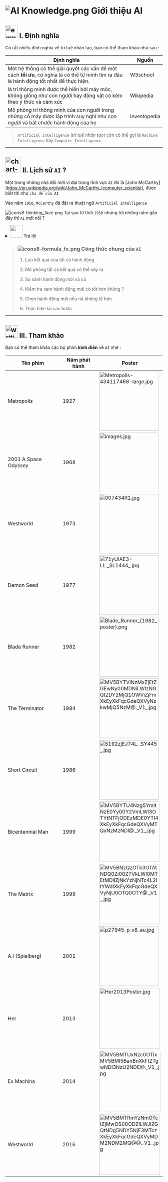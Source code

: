 # ![AI Knowledge.png](https://raw.githubusercontent.com/Zenfection/Image/master/2021/05/29-17-05-42-AI%20Knowledge.png) Giới thiệu AI



## <img title="" src="https://raw.githubusercontent.com/Zenfection/Image/master/2021/05/29-17-04-33-empty-board.png" alt="empty-board.png" width="40"> I. Định nghĩa

Có rất nhiều định nghĩa về trí tuệ nhân tạo, bạn có thể tham khảo như sau : 

| Định nghĩa                                                                                                                               | Nguồn        |
| ---------------------------------------------------------------------------------------------------------------------------------------- | ------------ |
| Một hệ thống có thể giải quyết các vấn đề một cách **tối ưu**, có nghĩa là có thể tự mình tìm ra đâu là hành động tốt nhất để thực hiện. | W3school     |
| là trí thông minh được thể hiển bởi máy móc, không giống như con người hay động vật có kèm theo ý thức và cảm xúc                        | Wikipedia    |
| Mô phỏng trí thông minh của con người trong những cổ máy được lập trình suy nghĩ như con người và bắt chước hành động của họ             | Investopedia |

>  `Artificial Intelligence` (*trí tuệ nhân tạo*) còn có thể gọi là `Machine Intelligence` hay `Computer Intelligence`

---

## <img title="" src="https://raw.githubusercontent.com/Zenfection/Image/master/2021/05/29-17-04-56-chart-project-management.png" alt="chart-project-management.png" width="50">  II. Lịch sử `AI` ?

Một trong những nhà đổi mới vĩ đại trong lĩnh vực `AI` đó là [John McCarthy](https://en.wikipedia.org/wiki/John_McCarthy_(computer_scientist), được biết tới như `cha để của AI`

Vào năm `1950`, `McCarthy` đã đặt ra thuật ngữ `Artificial Intelligence`

![icons8-thinking_face.png](https://raw.githubusercontent.com/Zenfection/Image/master/2021/05/29-16-22-49-icons8-thinking_face.png) Tại sao từ thời `1950` nhưng tới những năm gần đây thì `AI` mới nổi ? 

<details>
<summary><img src="https://raw.githubusercontent.com/Zenfection/Image/master/2021/05/29-17-00-55-Microphone.png" width="40"> Trả lời</summary>

- Máy tính thời đó `không đủ mạnh` như bây giờ 

- Dung lượng máy tính `không đủ lớn` như giờ

- `Big Data` chưa xuất hiện thời đó 

- Tốc độ `internet` quá chậm so với bây giờ

</details>

> ### ![icons8-formula_fx.png](https://raw.githubusercontent.com/Zenfection/Image/master/2021/05/29-16-26-25-icons8-formula_fx.png) Công thức chung của `AI`
> 
> 1. Lưu kết quả của tất cả hành động
> 
> 2. Mô phỏng tất cả kết quả có thể xảy ra
> 
> 3. So sánh hành động mới và cũ 
> 
> 4. Kiểm tra xem hành động mới có tốt hơn không ? 
> 
> 5. Chọn hành động mới nếu nó không tệ hơn
> 
> 6. Thực hiện lại các bước 

---

## <img src="https://raw.githubusercontent.com/Zenfection/Image/master/2021/05/29-17-05-16-writing.png" title="" alt="writing.png" width="40"> III. Tham khảo

Bạn có thể tham khảo các bộ phim **kinh điển** về `AI` nhé : 

| Tên phim             | Năm phát hành | Poster                                                                                                                                                                                                                                                                                                                     |
| -------------------- | ------------- | -------------------------------------------------------------------------------------------------------------------------------------------------------------------------------------------------------------------------------------------------------------------------------------------------------------------------- |
| Metropolis           | 1927          | <img src="https://raw.githubusercontent.com/Zenfection/Image/master/2021/05/29-16-43-55-Metropolis-434117468-large.jpg" title="" alt="Metropolis-434117468-large.jpg" width="189">                                                                                                                                         |
| 2001 A Space Odyssey | 1968          | <img title="" src="https://raw.githubusercontent.com/Zenfection/Image/master/2021/05/29-16-35-14-images.jpg" alt="images.jpg" width="189">                                                                                                                                                                                 |
| Westworld            | 1973          | <img title="" src="https://raw.githubusercontent.com/Zenfection/Image/master/2021/05/29-16-43-13-007434R1.jpg" alt="007434R1.jpg" width="189">                                                                                                                                                                             |
| Demon Seed           | 1977          | <img title="" src="https://raw.githubusercontent.com/Zenfection/Image/master/2021/05/29-16-36-08-71yUIAE3-LL._SL1444_.jpg" alt="71yUIAE3-LL._SL1444_.jpg" width="190">                                                                                                                                                     |
| Blade Runner         | 1982          | <img title="" src="https://raw.githubusercontent.com/Zenfection/Image/master/2021/05/29-16-36-33-Blade_Runner_(1982_poster).png" alt="Blade_Runner_(1982_poster).png" width="190">                                                                                                                                         |
| The Terminator       | 1984          | <img title="" src="https://raw.githubusercontent.com/Zenfection/Image/master/2021/05/29-16-37-34-MV5BYTViNzMxZjEtZGEwNy00MDNiLWIzNGQtZDY2MjQ1OWViZjFmXkEyXkFqcGdeQXVyNzkwMjQ5NzM%40._V1_.jpg" alt="MV5BYTViNzMxZjEtZGEwNy00MDNiLWIzNGQtZDY2MjQ1OWViZjFmXkEyXkFqcGdeQXVyNzkwMjQ5NzM@._V1_.jpg" width="190">                 |
| Short Circuit        | 1986          | <img title="" src="https://raw.githubusercontent.com/Zenfection/Image/master/2021/05/29-16-38-05-5192zjEJ74L._SY445_.jpg" alt="5192zjEJ74L._SY445_.jpg" width="190">                                                                                                                                                       |
| Bicentennial Man     | 1999          | <img title="" src="https://raw.githubusercontent.com/Zenfection/Image/master/2021/05/29-16-38-30-MV5BYTU4Nzg5YmItNzE0Yy00Y2VmLWI3OTYtNTFjODEzMDE0YTI4XkEyXkFqcGdeQXVyMTQxNzMzNDI%40._V1_.jpg" alt="MV5BYTU4Nzg5YmItNzE0Yy00Y2VmLWI3OTYtNTFjODEzMDE0YTI4XkEyXkFqcGdeQXVyMTQxNzMzNDI@._V1_.jpg" width="192">                 |
| The Matrix           | 1999          | <img title="" src="https://raw.githubusercontent.com/Zenfection/Image/master/2021/05/29-16-40-11-MV5BNzQzOTk3OTAtNDQ0Zi00ZTVkLWI0MTEtMDllZjNkYzNjNTc4L2ltYWdlXkEyXkFqcGdeQXVyNjU0OTQ0OTY%40._V1_.jpg" alt="MV5BNzQzOTk3OTAtNDQ0Zi00ZTVkLWI0MTEtMDllZjNkYzNjNTc4L2ltYWdlXkEyXkFqcGdeQXVyNjU0OTQ0OTY@._V1_.jpg" width="192"> |
| A.I (Spielberg)      | 2001          | <img title="" src="https://raw.githubusercontent.com/Zenfection/Image/master/2021/05/29-16-40-09-p27945_p_v8_au.jpg" alt="p27945_p_v8_au.jpg" width="191">                                                                                                                                                                 |
| Her                  | 2013          | <img title="" src="https://raw.githubusercontent.com/Zenfection/Image/master/2021/05/29-16-40-49-Her2013Poster.jpg" alt="Her2013Poster.jpg" width="194">                                                                                                                                                                   |
| Ex Machina           | 2014          | <img title="" src="https://raw.githubusercontent.com/Zenfection/Image/master/2021/05/29-16-41-36-MV5BMTUxNzc0OTIxMV5BMl5BanBnXkFtZTgwNDI3NzU2NDE%40._V1_.jpg" alt="MV5BMTUxNzc0OTIxMV5BMl5BanBnXkFtZTgwNDI3NzU2NDE@._V1_.jpg" width="195">                                                                                 |
| Westworld            | 2016          | <img title="" src="https://raw.githubusercontent.com/Zenfection/Image/master/2021/05/29-16-35-37-MV5BMTRmYzNmOTctZjMwOS00ODZlLWJiZGQtNDg5NDY5NjE3MTczXkEyXkFqcGdeQXVyMDM2NDM2MQ%40%40._V1_.jpg" alt="MV5BMTRmYzNmOTctZjMwOS00ODZlLWJiZGQtNDg5NDY5NjE3MTczXkEyXkFqcGdeQXVyMDM2NDM2MQ@@._V1_.jpg" width="194">               |
